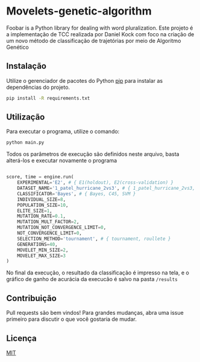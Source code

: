 # Movelets-genetic-algorithm

Foobar is a Python library for dealing with word pluralization.
Este projeto é a implementação de TCC realizada por Daniel Kock com foco na criação de um novo método de classificação de trajetórias por meio de Algoritmo Genético

## Instalação

Utilize o gerenciador de pacotes do Python [pip](https://pip.pypa.io/) para instalar as dependências do projeto.

```bash
pip install -R requirements.txt
```

## Utilização

Para executar o programa, utilize o comando:

```bash
python main.py
```

Todos os parâmetros de execução são definidos neste arquivo, basta alterá-los e executar novamente o programa

```python

score, time = engine.run(
    EXPERIMENTAL='E2', # { E1(holdout), E2(cross-validation) }
    DATASET_NAME='1_patel_hurricane_2vs3', # { 1_patel_hurricane_2vs3, 2_patel_hurricane_1vs4, 3_patel_hurricane_0vs45, 4_patel_animals, 5_patel_vehicle }
    CLASSIFICATOR='Bayes', # { Bayes, C45, SVM }
    INDIVIDUAL_SIZE=8,
    POPULATION_SIZE=10,
    ELITE_SIZE=1,
    MUTATION_RATE=0.1,
    MUTATION_MULT_FACTOR=2,
    MUTATION_NOT_CONVERGENCE_LIMIT=0,
    NOT_CONVERGENCE_LIMIT=0,
    SELECTION_METHOD='tournament', # { tournament, roullete }
    GENERATIONS=40,
    MOVELET_MIN_SIZE=2,
    MOVELET_MAX_SIZE=3
)

```

No final da execução, o resultado da classificação é impresso na tela, e o gráfico de ganho de acurácia da execucão é salvo na pasta `/results` 

## Contribuição
Pull requests são bem vindos! Para grandes mudanças, abra uma issue primeiro para discutir o que você gostaria de mudar.

## Licença
[MIT](https://choosealicense.com/licenses/mit/)